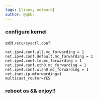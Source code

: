 ```yaml
---
tags: [linux, network]
author: @qbbr
---
```


### configure kernel

edit `/etc/sysctl.conf`:

```bashnet.ipv4.ip_forward=1
net.ipv4.conf.all.mc_forwarding = 1
net.ipv4.conf.default.mc_forwarding = 1
net.ipv4.conf.lo.mc_forwarding = 1
net.ipv4.conf.eth0.mc_forwarding = 1
net.ipv4.conf.wlan0.mc_forwarding = 1
net.inet.ip.mforwarding=1
multicast_router=YES
```

### reboot os && enjoy!!
